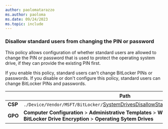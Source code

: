 ```yaml
---
author: paolomatarazzo
ms.author: paoloma
ms.date: 09/24/2023
ms.topic: include
---
```


### Disallow standard users from changing the PIN or password

This policy allows configuration of whether standard users are allowed to change the PIN or password that is used to protect the operating system drive, if they can provide the existing PIN first.

If you enable this policy, standard users can't change BitLocker PINs or passwords.
If you disable or don't configure this policy, standard users can change BitLocker PINs and passwords.

|  | Path |
|--|--|
| **CSP** | `./Device/Vendor/MSFT/BitLocker/`[SystemDrivesDisallowStandardUsersCanChangePIN](/windows/client-management/mdm/bitlocker-csp#systemdrivesdisallowstandarduserscanchangepin) |
| **GPO** | **Computer Configuration** > **Administrative Templates** > **Windows Components** > **BitLocker Drive Encryption** > **Operating Sytem Drives** |
